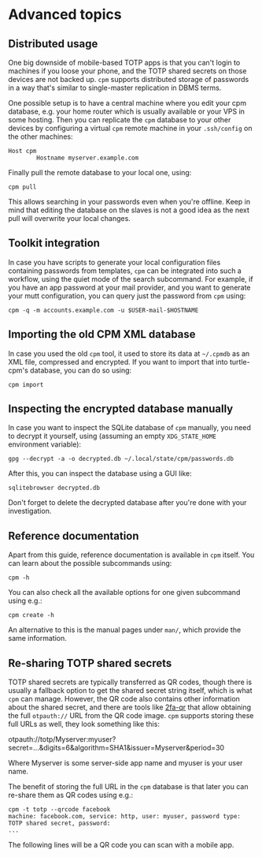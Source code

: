 # Advanced topics

## Distributed usage

One big downside of mobile-based TOTP apps is that you can't login to machines if you loose your
phone, and the TOTP shared secrets on those devices are not backed up.  `cpm` supports distributed
storage of passwords in a way that's similar to single-master replication in DBMS terms.

One possible setup is to have a central machine where you edit your cpm database, e.g. your home
router which is usually available or your VPS in some hosting. Then you can replicate the `cpm`
database to your other devices by configuring a virtual `cpm` remote machine in your `.ssh/config`
on the other machines:

```
Host cpm
        Hostname myserver.example.com
```

Finally pull the remote database to your local one, using:

```console
cpm pull
```

This allows searching in your passwords even when you're offline. Keep in mind that editing the
database on the slaves is not a good idea as the next pull will overwrite your local changes.

## Toolkit integration

In case you have scripts to generate your local configuration files containing passwords from
templates, `cpm` can be integrated into such a workflow, using the quiet mode of the search
subcommand. For example, if you have an app password at your mail provider, and you want to generate
your mutt configuration, you can query just the password from `cpm` using:

```console
cpm -q -m accounts.example.com -u $USER-mail-$HOSTNAME
```

## Importing the old CPM XML database

In case you used the old `cpm` tool, it used to store its data at `~/.cpmdb` as an XML file,
compressed and encrypted. If you want to import that into turtle-cpm's database, you can do so
using:

```console
cpm import
```

## Inspecting the encrypted database manually

In case you want to inspect the SQLite database of `cpm` manually, you need to decrypt it yourself,
using (assuming an empty `XDG_STATE_HOME` environment variable):

```console
gpg --decrypt -a -o decrypted.db ~/.local/state/cpm/passwords.db
```

After this, you can inspect the database using a GUI like:

```console
sqlitebrowser decrypted.db
```

Don't forget to delete the decrypted database after you're done with your investigation.

## Reference documentation

Apart from this guide, reference documentation is available in `cpm` itself. You can learn about the
possible subcommands using:

```console
cpm -h
```

You can also check all the available options for one given subcommand using e.g.:

```console
cpm create -h
```

An alternative to this is the manual pages under `man/`, which provide the same information.

## Re-sharing TOTP shared secrets

TOTP shared secrets are typically transferred as QR codes, though there is usually a fallback option
to get the shared secret string itself, which is what `cpm` can manage. However, the QR code also
contains other information about the shared secret, and there are tools like
[2fa-qr](https://stefansundin.github.io/2fa-qr/) that allow obtaining the full `otpauth://` URL from the
QR code image. `cpm` supports storing these full URLs as well, they look something like this:

otpauth://totp/Myserver:myuser?secret=...&digits=6&algorithm=SHA1&issuer=Myserver&period=30

Where Myserver is some server-side app name and myuser is your user name.

The benefit of storing the full URL in the `cpm` database is that later you can re-share them as QR
codes using e.g.:

```console
cpm -t totp --qrcode facebook
machine: facebook.com, service: http, user: myuser, password type: TOTP shared secret, password:
...
```

The following lines will be a QR code you can scan with a mobile app.

